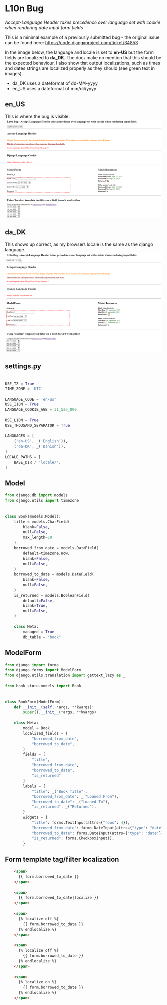 # L10n Bug
*Accept-Language Header takes precedence over language set with cookie when rendering date input form fields*

This is a minimal example of a previously submitted bug - the original issue can be found here: https://code.djangoproject.com/ticket/34853

In the image below, the language and locale is set to **en-US** but the form fields are localized to **da_DK**. The docs make no mention that this should be the expected behaviour. I also show that output localizations, such as times and dates strings are localized properly as they should (see green text in images).

- da_DK uses a dateformat of dd-MM-yyyy
- en_US uses a dateformat of mm/dd/yyyy

## en_US
This is where the bug is visible.
![en.PNG](en.PNG)

## da_DK
This shows up correct, as my browsers locale is the same as the django language.
![da.PNG](da.PNG)

## settings.py
```python

USE_TZ = True
TIME_ZONE = 'UTC'

LANGUAGE_CODE = 'en-us'
USE_I18N = True
LANGUAGE_COOKIE_AGE = 31_536_000

USE_L10N = True
USE_THOUSAND_SEPARATOR = True

LANGUAGES = [
    ('en-US', _('English')),
    ('da-DK', _('Danish')),
]
LOCALE_PATHS = [
    BASE_DIR / 'locale/',
]

```
## Model
```python
from django.db import models
from django.utils import timezone


class Book(models.Model):
    title = models.CharField(
        blank=False,
        null=False,
        max_length=60
    )
    borrowed_from_date = models.DateField(
        default=timezone.now,
        blank=False,
        null=False,
    )
    borrowed_to_date = models.DateField(
        blank=False,
        null=False,
    )
    is_returned = models.BooleanField(
        default=False,
        blank=True,
        null=False,
    )

    class Meta:
        managed = True
        db_table = "book"

```

## ModelForm
```python
from django import forms
from django.forms import ModelForm
from django.utils.translation import gettext_lazy as _

from book_store.models import Book


class BookForm(ModelForm):
    def __init__(self, *args, **kwargs):
        super().__init__(*args, **kwargs)

    class Meta:
        model = Book
        localized_fields = (
            "borrowed_from_date",
            "borrowed_to_date",
        )
        fields = [
            "title",
            "borrowed_from_date",
            "borrowed_to_date",
            "is_returned"
        ]
        labels = {
            "title": _("Book Title"),
            "borrowed_from_date": _("Loaned From"),
            "borrowed_to_date": _("Loaned To"),
            "is_returned": _("Returned"),
        }
        widgets = {
            "title": forms.TextInput(attrs={"rows": 4}),
            "borrowed_from_date": forms.DateInput(attrs={"type": "date"}),
            "borrowed_to_date": forms.DateInput(attrs={"type": "date"}),
            "is_returned": forms.CheckboxInput(),
        }

```

## Form template tag/filter localization
```html
    <span>
      {{ form.borrowed_to_date }}
    </span>

    <span>
      {{ form.borrowed_to_date|localize }}
    </span>

    <span>
      {% localize off %}
        {{ form.borrowed_to_date }}
      {% endlocalize %}
    </span>

    <span>
      {% localize off %}
        {{ form.borrowed_to_date }}
      {% endlocalize %}
    </span>

    <span>
      {% localize on %}
        {{ form.borrowed_to_date }}
      {% endlocalize %}
    </span>
```
